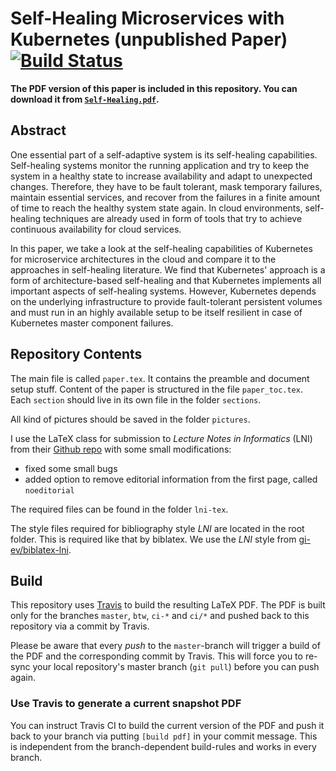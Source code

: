 # Self-Healing Microservices with Kubernetes (unpublished Paper) [![Build Status](https://travis-ci.com/CodeLionX/selfhealing-k8s-paper.svg?token=pqFUU2qudhkNenBcNwxf&branch=master)](https://travis-ci.com/CodeLionX/selfhealing-k8s-paper)

**The PDF version of this paper is included in this repository. You can download it from [`Self-Healing.pdf`](https://github.com/CodeLionX/selfhealing-k8s-paper/raw/master/Self-Healing.pdf).**

## Abstract

One essential part of a self-adaptive system is its self-healing capabilities.
Self-healing systems monitor the running application and try to keep the system in a healthy state to increase availability and adapt to unexpected changes.
Therefore, they have to be fault tolerant, mask temporary failures, maintain essential services, and recover from the failures in a finite amount of time to reach the healthy system state again.
In cloud environments, self-healing techniques are already used in form of tools that try to achieve continuous availability for cloud services.

In this paper, we take a look at the self-healing capabilities of Kubernetes for microservice architectures in the cloud and compare it to the approaches in self-healing literature.
We find that Kubernetes' approach is a form of architecture-based self-healing and that Kubernetes implements all important aspects of self-healing systems.
However, Kubernetes depends on the underlying infrastructure to provide fault-tolerant persistent volumes and must run in an highly available setup to be itself resilient in case of Kubernetes master component failures.

## Repository Contents

The main file is called `paper.tex`.
It contains the preamble and document setup stuff.
Content of the paper is structured in the file `paper_toc.tex`.
Each `section` should live in its own file in the folder `sections`.

All kind of pictures should be saved in the folder `pictures`.

I use the LaTeX class for submission to _Lecture Notes in Informatics_ (LNI) from their
[Github repo](https://github.com/gi-ev/LNI) with some small modifications:

- fixed some small bugs
- added option to remove editorial information from the first page, called `noeditorial`

The required files can be found in the folder `lni-tex`.

The style files required for bibliography style _LNI_ are located in the root folder.
This is required like that by biblatex.
We use the _LNI_ style from [gi-ev/biblatex-lni](https://github.com/gi-ev/biblatex-lni).

## Build

This repository uses [Travis](https://travis-ci.com/) to build the resulting LaTeX PDF.
The PDF is built only for the branches `master`, `btw`, `ci-*` and `ci/*` and pushed back to this repository via a commit by Travis.

Please be aware that every _push_ to the `master`-branch will trigger a build of the PDF and the corresponding commit by Travis.
This will force you to re-sync your local repository's master branch (`git pull`) before you can push again.

### Use Travis to generate a current snapshot PDF

You can instruct Travis CI to build the current version of the PDF and push it back to your branch via putting `[build pdf]` in your commit message.
This is independent from the branch-dependent build-rules and works in every branch.

